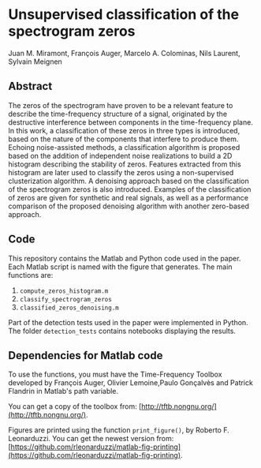 # Unsupervised classification of the spectrogram zeros

Juan M. Miramont, François Auger, Marcelo A. Colominas, Nils Laurent, Sylvain Meignen

## Abstract

The zeros of the spectrogram have proven to be a relevant feature to describe the time-frequency structure of a signal, originated by the destructive interference between components in the time-frequency plane. In this work, a classification of these zeros in three types is introduced, based on the nature of the components that interfere to produce them. Echoing noise-assisted methods, a classification algorithm is proposed based on the addition of independent noise realizations to build a 2D histogram describing the stability of zeros. Features extracted from this histogram are later used to classify the zeros using a non-supervised clusterization algorithm. A denoising approach based on the classification of the spectrogram zeros is also introduced. Examples of the classification of zeros are given for synthetic and real signals, as well as a performance comparison of the proposed denoising algorithm with another zero-based approach.

## Code

This repository contains the Matlab and Python code used in the paper. Each Matlab script is named with the figure that generates. The main functions are:

1. ```compute_zeros_histogram.m```
2. ```classify_spectrogram_zeros```
3. ```classified_zeros_denoising.m```

Part of the detection tests used in the paper were implemented in Python. The folder ```detection_tests``` contains notebooks displaying the results.

## Dependencies for Matlab code

To use the functions, you must have the Time-Frequency Toolbox developed by François Auger, Olivier Lemoine,Paulo Gonçalvès and Patrick Flandrin in Matlab's path variable.

You can get a copy of the toolbox from: [http://tftb.nongnu.org/](http://tftb.nongnu.org/).

Figures are printed using the function ```print_figure()```, by Roberto F. Leonarduzzi. You can get the newest version from: [https://github.com/rleonarduzzi/matlab-fig-printing](https://github.com/rleonarduzzi/matlab-fig-printing).
